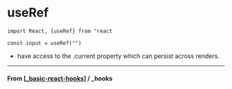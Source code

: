 # useRef

`import React, {useRef} from "react`

`const input = useRef("")`

- have access to the .current property which can persist across renders.

---

#### **From** [[_basic-react-hooks]] / \_hooks

[//begin]: # "Autogenerated link references for markdown compatibility"
[_basic-react-hooks]: _basic-react-hooks "Basic Hooks"
[//end]: # "Autogenerated link references"
